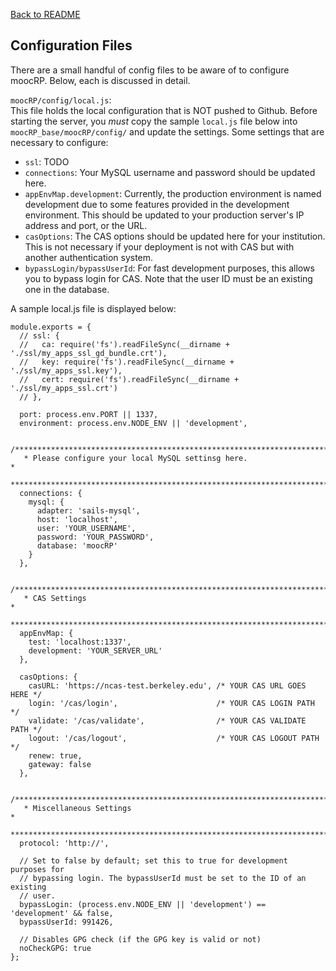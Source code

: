 [Back to README](../README.md)

## Configuration Files
There are a small handful of config files to be aware of to configure moocRP. Below, each is discussed in detail.

`moocRP/config/local.js`:<br>
This file holds the local configuration that is NOT pushed to Github. Before starting the server, you *must* copy the sample `local.js` file below into `moocRP_base/moocRP/config/` and update the settings. Some settings that are necessary to configure:
* `ssl`: TODO
* `connections`: Your MySQL username and password should be updated here.
* `appEnvMap.development`: Currently, the production environment is named development due to some features provided in the development environment. This should be updated to your production server's IP address and port, or the URL.
* `casOptions`: The CAS options should be updated here for your institution. This is not necessary if your deployment is not with CAS but with another authentication system.
* `bypassLogin/bypassUserId`: For fast development purposes, this allows you to bypass login for CAS. Note that the user ID must be an existing one in the database.

A sample local.js file is displayed below:
```
module.exports = {
  // ssl: {
  //   ca: require('fs').readFileSync(__dirname + './ssl/my_apps_ssl_gd_bundle.crt'),
  //   key: require('fs').readFileSync(__dirname + './ssl/my_apps_ssl.key'),
  //   cert: require('fs').readFileSync(__dirname + './ssl/my_apps_ssl.crt')
  // },

  port: process.env.PORT || 1337,
  environment: process.env.NODE_ENV || 'development',

  /***************************************************************************
   * Please configure your local MySQL settinsg here.                        *
   ***************************************************************************/
  connections: {
    mysql: {
      adapter: 'sails-mysql',
      host: 'localhost',
      user: 'YOUR_USERNAME',
      password: 'YOUR_PASSWORD',
      database: 'moocRP'
    }
  },

  /***************************************************************************
   * CAS Settings                                                            *
   ***************************************************************************/
  appEnvMap: {
    test: 'localhost:1337',
    development: 'YOUR_SERVER_URL'
  },

  casOptions: {
    casURL: 'https://ncas-test.berkeley.edu', /* YOUR CAS URL GOES HERE */
    login: '/cas/login',                      /* YOUR CAS LOGIN PATH */
    validate: '/cas/validate',                /* YOUR CAS VALIDATE PATH */
    logout: '/cas/logout',                    /* YOUR CAS LOGOUT PATH */
    renew: true,
    gateway: false
  },

  /***************************************************************************
   * Miscellaneous Settings                                                  *
   ***************************************************************************/
  protocol: 'http://',

  // Set to false by default; set this to true for development purposes for 
  // bypassing login. The bypassUserId must be set to the ID of an existing
  // user.
  bypassLogin: (process.env.NODE_ENV || 'development') == 'development' && false,
  bypassUserId: 991426,

  // Disables GPG check (if the GPG key is valid or not)
  noCheckGPG: true
};
```

